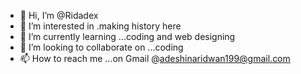- 👋 Hi, I’m @Ridadex
- 👀 I’m interested in .making history here
- 🌱 I’m currently learning ...coding and web designing
- 💞️ I’m looking to collaborate on ...coding
- 📫 How to reach me ...on Gmail @adeshinaridwan199@gmail.com

<!---
Ridadex/Ridadex is a ✨ special ✨ repository because its `README.md` (this file) appears on your GitHub profile.
You can click the Preview link to take a look at your changes.
--->
